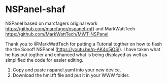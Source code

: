 # NSPanel-shaf
NSPanel based on marcfagers original work https://github.com/marcfager/nspanel-mf) and MarkWattTech https://github.com/MarkWattTech/MWT-NSPanel

Thank you to @MarkWattTech for putting a Tutorial togther on how to flash the the Sonoff NSPanel (https://youtu.be/p-AK4o5jOSI).  I have taken what he has put togther and enhanced what is being displayed as well as simplified the code for easier editing.   

1) Copy and paste nspanel.yaml into your new device.
2) Download the hmi.tft file and put it in your WWW folder.
